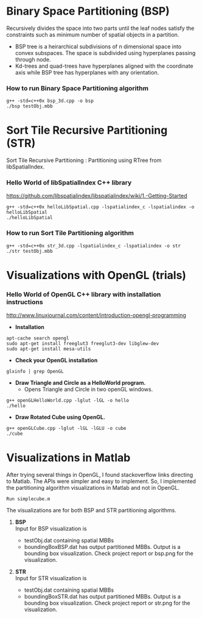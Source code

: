 # Binary Space Partitioning (BSP)
Recursively divides the space into two parts until the leaf nodes satisfy the constraints such as minimum number of spatial objects in a partition.
   * BSP tree is a heirarchical subdivisions of n dimensional space into convex subspaces. The space is subdivided using hyperplanes passing through node.
   * Kd-trees and quad-trees have hyperplanes aligned with the coordinate axis while BSP tree has hyperplanes with any orientation.

### How to run Binary Space Partitioning algorithm
```
g++ -std=c++0x bsp_3d.cpp -o bsp
./bsp testObj.mbb 
```

# Sort Tile Recursive Partitioning (STR)
Sort Tile Recursive Partitioning : Partitioning using RTree from libSpatialIndex.

### Hello World of libSpatialIndex C++ library
https://github.com/libspatialindex/libspatialindex/wiki/1.-Getting-Started
```
g++ -std=c++0x helloLibSpatial.cpp -lspatialindex_c -lspatialindex -o helloLibSpatial
./helloLibSpatial 
```


### How to run Sort Tile Partitioning algorithm
```
g++ -std=c++0x str_3d.cpp -lspatialindex_c -lspatialindex -o str
./str testObj.mbb 
```

# Visualizations with OpenGL (trials)
### Hello World of OpenGL C++ library with installation instructions
http://www.linuxjournal.com/content/introduction-opengl-programming

* **Installation**
```
apt-cache search opengl
sudo apt-get install freeglut3 freeglut3-dev libglew-dev
sudo apt-get install mesa-utils
```
* **Check your OpenGL installation**
```
glxinfo | grep OpenGL
```

* **Draw Triangle and Circle as a HelloWorld program.**
  * Opens Triangle and Circle in two openGL windows.
```
g++ openGLHelloWorld.cpp -lglut -lGL -o hello
./hello
```

* **Draw Rotated Cube using OpenGL.**
```
g++ openGLCube.cpp -lglut -lGL -lGLU -o cube
./cube
```

# Visualizations in Matlab
After trying several things in OpenGL, I found stackoverflow links directing to Matlab. The APIs were simpler and easy to implement. So, I implemented the partitioning algorithm visualizations in Matlab and not in OpenGL.
```
Run simplecube.m
```
The visualizations are for both BSP and STR partitioning algorithms. 
1. **BSP** <br>
Input for BSP visualization is
   * testObj.dat containing spatial MBBs
   * boundingBoxBSP.dat has output partitioned MBBs.
Output is a bounding box visualization. Check project report or bsp.png for the visualization.

2. **STR** <br>
Input for STR visualization is 
   * testObj.dat containing spatial MBBs
   * boundingBoxSTR.dat has output partitioned MBBs.
Output is a bounding box visualization. Check project report or str.png for the visualization.
